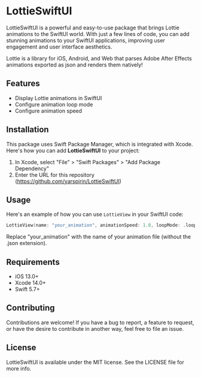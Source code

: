 # LottieSwiftUI

LottieSwiftUI is a powerful and easy-to-use package that brings Lottie animations to the SwiftUI world. With just a few lines of code, you can add stunning animations to your SwiftUI applications, improving user engagement and user interface aesthetics.

Lottie is a library for iOS, Android, and Web that parses Adobe After Effects animations exported as json and renders them natively!

## Features

- Display Lottie animations in SwiftUI
- Configure animation loop mode
- Configure animation speed

## Installation

This package uses Swift Package Manager, which is integrated with Xcode. Here's how you can add **LottieSwiftUI** to your project:

1. In Xcode, select "File" > "Swift Packages" > "Add Package Dependency"
2. Enter the URL for this repository (https://github.com/yarspirin/LottieSwiftUI)

## Usage

Here's an example of how you can use `LottieView` in your SwiftUI code:

```swift
LottieView(name: "your_animation", animationSpeed: 1.0, loopMode: .loop)
```

Replace "your_animation" with the name of your animation file (without the .json extension).

## Requirements
- iOS 13.0+
- Xcode 14.0+
- Swift 5.7+

## Contributing
Contributions are welcome! If you have a bug to report, a feature to request, or have the desire to contribute in another way, feel free to file an issue.

## License
LottieSwiftUI is available under the MIT license. See the LICENSE file for more info.
